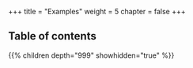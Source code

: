 +++
title = "Examples"
weight = 5
chapter = false
+++



## Table of contents

{{% children depth="999" showhidden="true" %}}
